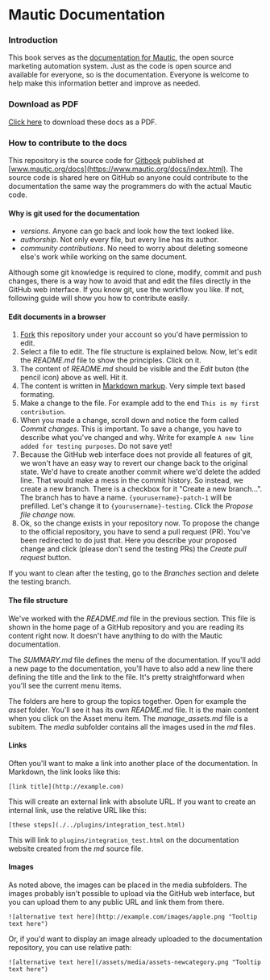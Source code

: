 # Mautic Documentation

### Introduction
This book serves as the [documentation for Mautic](https://www.mautic.org/docs/index.html), the open source marketing automation system. Just as the code is open source and available for everyone, so is the documentation. Everyone is welcome to help make this information better and improve as needed.

### Download as PDF

[Click here](https://mautic.org/docs/mautic_docs.pdf) to download these docs as a PDF.

### How to contribute to the docs

This repository is the source code for [Gitbook](https://www.gitbook.com/) published at [www.mautic.org/docs](https://www.mautic.org/docs/index.html). The source code is shared here on GitHub so anyone could contribute to the documentation the same way the programmers do with the actual Mautic code. 

#### Why is git used for the documentation

- *versions*. Anyone can go back and look how the text looked like.
- *authorship*. Not only every file, but every line has its author.
- *community contributions*. No need to worry about deleting someone else's work while working on the same document.

Although some git knowledge is required to clone, modify, commit and push changes, there is a way how to avoid that and edit the files directly in the GitHub web interface. If you know git, use the workflow you like. If not, following guide will show you how to contribute easily.

#### Edit documents in a browser

1. [Fork](https://github.com/mautic/documentation#fork-destination-box) this repository under your account so you'd have permission to edit.
2. Select a file to edit. The file structure is explained below. Now, let's edit the *README.md* file to show the principles. Click on it.
3. The content of *README.md* should be visible and the *Edit* buton (the pencil icon) above as well. Hit it.
4. The content is written in [Markdown markup](https://daringfireball.net/projects/markdown/). Very simple text based formating.
5. Make a change to the file. For example add to the end `This is my first contribution`.
6. When you made a change, scroll down and notice the form called *Commit changes*. This is important. To save a change, you have to describe what you've changed and why. Write for example `A new line added for testing purposes`. Do not save yet!
7. Because the GitHub web interface does not provide all features of git, we won't have an easy way to revert our change back to the original state. We'd have to create another commit where we'd delete the added line. That would make a mess in the commit history. So instead, we create a new branch. There is a checkbox for it "Create a new branch...". The branch has to have a name. `{yourusername}-patch-1` will be prefilled. Let's change it to `{yourusername}-testing`. Click the *Propose file change* now.
8. Ok, so the change exists in your repository now. To propose the change to the official repository, you have to send a pull request (PR). You've been redirected to do just that. Here you describe your proposed change and click (please don't send the testing PRs) the *Create pull request* button.

If you want to clean after the testing, go to the *Branches* section and delete the testing branch.

#### The file structure

We've worked with the *README.md* file in the previous section. This file is shown in the home page of a GitHub repository and you are reading its content right now. It doesn't have anything to do with the Mautic documentation.

The *SUMMARY.md* file defines the menu of the documentation. If you'll add a new page to the documentation, you'll have to also add a new line there defining the title and the link to the file. It's pretty straightforward when you'll see the current menu items.

The folders are here to group the topics together. Open for example the *asset* folder. You'll see it has its own *README.md* file. It is the main content when you click on the Asset menu item. The *manage_assets.md* file is a subitem. The *media* subfolder contains all the images used in the *md* files.

#### Links

Often you'll want to make a link into another place of the documentation. In Markdown, the link looks like this:

```
[link title](http://example.com)
```

This will create an external link with absolute URL. If you want to create an internal link, use the relative URL like this:

```
[these steps](./../plugins/integration_test.html)
```
This will link to `plugins/integration_test.html` on the documentation website created from the *md* source file.

#### Images

As noted above, the images can be placed in the media subfolders. The images probably isn't possible to upload via the GitHub web interface, but you can upload them to any public URL and link them from there.

```
![alternative text here](http://example.com/images/apple.png "Tooltip text here")
```
Or, if you'd want to display an image already uploaded to the documentation repository, you can use relative path:

```
![alternative text here](/assets/media/assets-newcategory.png "Tooltip text here")
```
